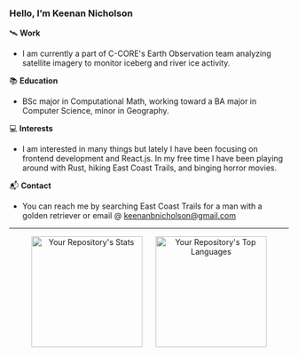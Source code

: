 ### Hello, I’m Keenan Nicholson

🛰️ **Work**

- I am currently a part of C-CORE's Earth Observation team analyzing satellite imagery to monitor iceberg and river ice activity.

📚 **Education**

- BSc major in Computational Math, working toward a BA major in Computer Science, minor in Geography. 

💻 **Interests**

- I am interested in many things but lately I have been focusing on frontend development and React.js. In my free time I have been playing around with Rust, hiking East Coast Trails, and binging horror movies.

📬 **Contact**

- You can reach me by searching East Coast Trails for a man with a golden retriever or email @ keenanbnicholson@gmail.com

---
<p align="center">
  <img src="https://github-readme-stats.vercel.app/api?username=keenan-nicholson&show_icons=true&theme=radical" alt="Your Repository's Stats" style="display: inline-block; margin-right: 20px; height: 200px;">
  
  <a href="https://github.com/anuraghazra/github-readme-stats" style="display: inline-block;">
    <img src="https://github-readme-stats.vercel.app/api/top-langs/?username=keenan-nicholson&hide=jupyter%20notebook&theme=radical&layout=pie" alt="Your Repository's Top Languages" style="height: 200px;">
  </a>
</p>




